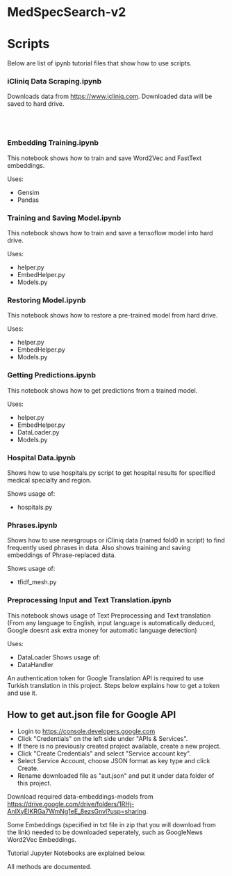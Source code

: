 # MedSpecSearch-v2

# Scripts
Below are list of ipynb tutorial files that show how to use scripts. 

### iCliniq Data Scraping.ipynb 
Downloads data from https://www.icliniq.com. Downloaded data will be saved to hard drive.

<br>
<br>

### Embedding Training.ipynb
This notebook shows how to train and save Word2Vec and FastText embeddings.

Uses: <br>
- Gensim <br>
- Pandas <br>

### Training and Saving Model.ipynb
This notebook shows how to train and save a tensoflow model into hard drive.

Uses: <br>
- helper.py<br>
- EmbedHelper.py<br>
- Models.py<br>

### Restoring Model.ipynb
This notebook shows how to restore a pre-trained model from hard drive.

Uses:<br>
- helper.py<br>
- EmbedHelper.py<br>
- Models.py<br>

### Getting Predictions.ipynb
This notebook shows how to get predictions from a trained model.

Uses: <br>
- helper.py<br>
- EmbedHelper.py<br>
- DataLoader.py<br>
- Models.py<br>

### Hospital Data.ipynb
Shows how to use hospitals.py script to get hospital results for specified medical specialty and region.

Shows usage of: <br>
- hospitals.py

### Phrases.ipynb
Shows how to use newsgroups or iCliniq data (named fold0 in script) to find frequently used phrases in data. Also shows training and saving embeddings of Phrase-replaced data.

Shows usage of: <br>
- tfidf_mesh.py

### Preprocessing Input and Text Translation.ipynb
This notebook shows usage of Text Preprocessing and Text translation (From any language to English, input language is automatically deduced, Google doesnt ask extra money for automatic language detection)

Uses: <br>
- DataLoader
Shows usage of: <br>
- DataHandler


An authentication token for Google Translation API is required to use Turkish translation in this project. Steps below explains how to get a token and use it. 

## How to get aut.json file for Google API
- Login to https://console.developers.google.com <br>
- Click "Credentials" on the left side under "APIs & Services". <br>
- If there is no previously created project available, create a new project. <br>
- Click "Create Credentials" and select "Service account key". <br>
- Select Service Account, choose JSON format as key type and click Create. <br>
- Rename downloaded file as "aut.json" and put it under data folder of this project.



Download required data-embeddings-models from 
https://drive.google.com/drive/folders/1RHj-AnlXyEIKRGa7WmNg1eE_8ezsGnvl?usp=sharing.

Some Embeddings (specified in txt file in zip that you will download from the link) needed to be downloaded seperately, such as GoogleNews Word2Vec Embeddings.

Tutorial Jupyter Notebooks are explained below.

All methods are documented.



